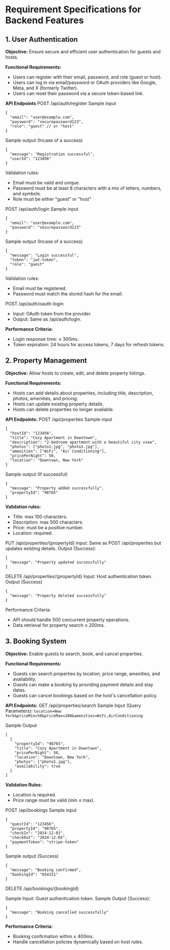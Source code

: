 # Requirement Specifications for Backend Features
## 1. User Authentication
**Objective:** Ensure secure and efficient user authentication for guests and hosts.

**Functional Requirements:**
* Users can register with their email, password, and role (guest or host).
* Users can log in via email/password or OAuth providers like Google, Meta, and X (formerly Twitter).
* Users can reset their password via a secure token-based link.

**API Endpoints**
POST /api/auth/register
Sample input
```
{
  "email": "user@example.com",
  "password": "securepassword123",
  "role": "guest" // or "host"
}
```
Sample output (Incase of a success)
```
{
  "message": "Registration successful",
  "userId": "123456"
}
```
Validation rules:
* Email must be valid and unique.
* Password must be at least 8 characters with a mix of letters, numbers, and symbols.
* Role must be either "guest" or "host"

POST /api/auth/login
Sample input
```
{
  "email": "user@example.com",
  "password": "securepassword123"
}
```
Sample output (Incase of a success)
```
{
  "message": "Login successful",
  "token": "jwt-token",
  "role": "guest"
}
```
Validation rules:
* Email must be registered.
* Password must match the stored hash for the email.

POST /api/auth/oauth-login
* Input: OAuth token from the provider.
* Output: Same as /api/auth/login.

**Performance Criteria:**
* Login response time: ≤ 300ms.
* Token expiration: 24 hours for access tokens, 7 days for refresh tokens.

## 2. Property Management
**Objective:** Allow hosts to create, edit, and delete property listings.

**Functional Requirements:**
* Hosts can add details about properties, including title, description, photos, amenities, and pricing.
* Hosts can update existing property details.
* Hosts can delete properties no longer available.

**API Endpoints:**
POST /api/properties
Sample input
```
{
  "hostId": "123456",
  "title": "Cozy Apartment in Downtown",
  "description": "2-bedroom apartment with a beautiful city view",
  "photos": ["photo1.jpg", "photo2.jpg"],
  "amenities": ["WiFi", "Air Conditioning"],
  "pricePerNight": 50,
  "location": "Downtown, New York"
}
```
Sample output (If successful)
```
{
  "message": "Property added successfully",
  "propertyId": "98765"
}
```
**Validation rules:**
* Title: max 100 characters.
* Description: max 500 characters.
* Price: must be a positive number.
* Location: required.

PUT /api/properties/{propertyId}
Input: Same as POST /api/properties but updates existing details.
Output (Success):
```
{
  "message": "Property updated successfully"
}
```

DELETE /api/properties/{propertyId}
Input: Host authentication token.
Output (Success)
```
{
  "message": "Property deleted successfully"
}
```
Performance Criteria:

* API should handle 500 concurrent property operations.
* Data retrieval for property search ≤ 200ms.


## 3. Booking System
**Objective:** Enable guests to search, book, and cancel properties.

**Functional Requirements:**
* Guests can search properties by location, price range, amenities, and availability.
* Guests can make a booking by providing payment details and stay dates.
* Guests can cancel bookings based on the host's cancellation policy.

**API Endpoints:**
GET /api/properties/search
Sample Input (Query Parameters):
`location=New York&priceMin=50&priceMax=200&amenities=WiFi,AirConditioning`

Sample Output
```
[
  {
    "propertyId": "98765",
    "title": "Cozy Apartment in Downtown",
    "pricePerNight": 50,
    "location": "Downtown, New York",
    "photos": ["photo1.jpg"],
    "availability": true
  }
]
```
**Validation Rules:**
* Location is required.
* Price range must be valid (min ≤ max).

POST /api/bookings
Sample input
```
{
  "guestId": "123456",
  "propertyId": "98765",
  "checkIn": "2024-12-01",
  "checkOut": "2024-12-05",
  "paymentToken": "stripe-token"
}
```
Sample output (Success)
```
{
  "message": "Booking confirmed",
  "bookingId": "654321"
}
```

DELETE /api/bookings/{bookingId}

Sample Input: Guest authentication token.
Sample Output (Success):
```
{
  "message": "Booking cancelled successfully"
}
```
**Performance Criteria:**

* Booking confirmation within ≤ 400ms.
* Handle cancellation policies dynamically based on host rules.